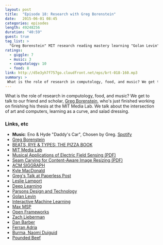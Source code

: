 ```yaml
---
layout: post
title:  "Episode 18: Research with Greg Borenstein"
date:   2015-06-01 08:45
categories: episodes
length: 49248256
duration: "40:59"
guest: true
tag_list: >
  "Greg Borenstein" MIT research reading mastery learning "Golan Levin" "Ferran Adria" "SIGGRAPH" "deep learning"
ratings:
  - giggle: 7
  - music: 3
  - computology: 10
  - food: 8
link: http://d5e3yh7f757go.cloudfront.net/eps/brt-018-160.mp3
summary: >
 What is the role of research in computology, food, and music? We get to talk to our friend and scholar, [Greg Borenstein](https://twitter.com/atduskgreg), who's just finished working on finishing his thesis at the MIT Media Lab. We talk about the intersection of art and computers, learning as a curve, and salad dressing.
---
```

What is the role of research in computology, food, and music? We get to talk to our friend and scholar, [Greg Borenstein](https://twitter.com/atduskgreg), who's just finished working on finishing his thesis at the MIT Media Lab. We talk about the intersection of art and computers, learning as a curve, and salad dressing.

<!-- more -->

### Links, etc

* <strong>Music</strong>: Eno & Hyde "Daddy's Car", Chosen by Greg. [Spotify](https://open.spotify.com/track/4FER9uaPmGBPvBwsWK73RC)
* [Greg Borenstein](http://gregborenstein.com/)
* [BEATS, RYE & TYPES: THE PIZZA BOOK](http://beatsryetypes.com/pizza)
* [MIT Media Lab](https://www.media.mit.edu/)
* [Musical Applications of Electric Field Sensing (PDF)](http://resenv.media.mit.edu/pubs/papers/96_04_cmj.pdf)
* [Seam Carving for Content-Aware Image Resizing (PDF)](http://perso.crans.org/frenoy/matlab2012/seamcarving.pdf)
* [ACM SIGGRAPH](http://www.siggraph.org/)
* [Kyle MacDonald](http://kylemcdonald.net/)
* [Greg's Talk at Paperless Post ](http://dev.paperlesspost.com/blog/2012/03/15/paperless-post-tech-talks-greg-borenstein/)
* [Leslie Lamport](http://www.lamport.org/)
* [Deep Learning](http://en.wikipedia.org/wiki/Deep_learning)
* [Parsons Design and Technology ](http://mfadt.parsons.edu/2015/)
* [Golan Levin](http://flong.com)
* [Interactive Machine Learning](http://iml.media.mit.edu/)
* [Max MSP](https://cycling74.com/)
* [Open Frameworks](http://openframeworks.cc/)
* [Zach Lieberman](http://thesystemis.com/)
* [Dan Barber](http://en.wikipedia.org/wiki/Dan_Barber)
* [Ferran Adria](http://en.wikipedia.org/wiki/Ferran_Adri%C3%A0)
* [Burma, Naomi Duiguid](http://naomiduguid.com/)
* [Pounded Beef](http://www.seriouseats.com/recipes/2012/10/naomi-duguids-kachin-pounded-beef-with-herbs.html)
